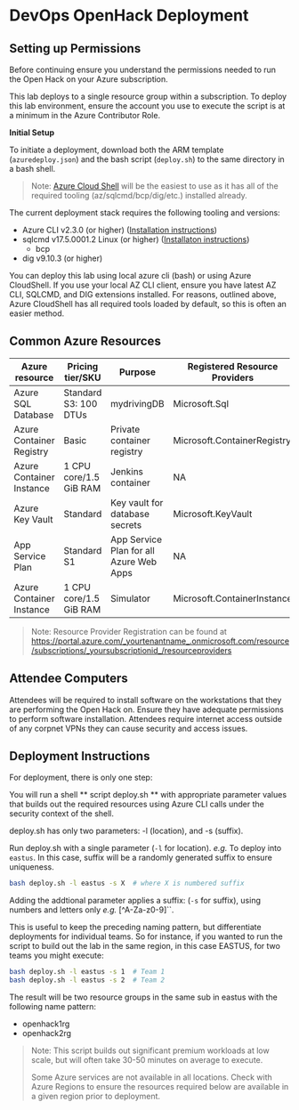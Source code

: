 # DevOps OpenHack Deployment

## Setting up Permissions

Before continuing ensure you understand the permissions needed to run the Open Hack on your Azure subscription.  

This lab deploys to a single resource group within a subscription.  To deploy this lab environment, ensure the account you use to execute the script is at a minimum in the Azure Contributor Role. 

**Initial Setup** 

To initiate a deployment, download both the ARM template (`azuredeploy.json`) and the bash script (`deploy.sh`) to the same directory in a bash shell.

> Note: [Azure Cloud Shell](https://docs.microsoft.com/azure/cloud-shell/overview) will be the easiest to use as it has all of the required tooling (az/sqlcmd/bcp/dig/etc.) installed already.

The current deployment stack requires the following tooling and versions:

- Azure CLI v2.3.0 (or higher) ([Installation instructions](https://docs.microsoft.com/en-us/cli/azure/install-azure-cli))
- sqlcmd v17.5.0001.2 Linux (or higher) ([Installaton instructions](https://docs.microsoft.com/en-us/sql/linux/sql-server-linux-setup-tools))
    - bcp
- dig v9.10.3 (or higher)

You can deploy this lab using local azure cli (bash) or using Azure CloudShell. If you use your local AZ CLI client, ensure you have latest AZ CLI, SQLCMD, and DIG extensions installed.  For reasons, outlined above, Azure CloudShell has all required tools loaded by default, so this is often an easier method. 

## Common Azure Resources 

| Azure resource           | Pricing tier/SKU       | Purpose                                 | Registered Resource Providers |
| ------------------------ | ---------------------- | --------------------------------------- | ----------------------------- |
| Azure SQL Database       | Standard S3: 100 DTUs  | mydrivingDB                             | Microsoft.Sql                 |
| Azure Container Registry | Basic                  | Private container registry              | Microsoft.ContainerRegistry   |
| Azure Container Instance | 1 CPU core/1.5 GiB RAM | Jenkins container                       | NA                            |
| Azure Key Vault          | Standard               | Key vault for database secrets          | Microsoft.KeyVault            |
| App Service Plan         | Standard S1            | App Service Plan for all Azure Web Apps | NA                            |
| Azure Container Instance | 1 CPU core/1.5 GiB RAM | Simulator                               | Microsoft.ContainerInstance   |

> Note:  Resource Provider Registration can be found at https://portal.azure.com/_yourtenantname_.onmicrosoft.com/resource/subscriptions/_yoursubscriptionid_/resourceproviders

## Attendee Computers

Attendees will be required to install software on the workstations that they are performing the Open Hack on. 
Ensure they have adequate permissions to perform software installation. 
Attendees require internet access outside of any corpnet VPNs they can cause security and access issues. 

## Deployment Instructions 

For deployment, there is only one step: 

You will run a shell ** script deploy.sh ** with appropriate parameter values that builds out the required resources using Azure CLI calls under the security context of the shell.  

deploy.sh has only two parameters: -l (location), and -s (suffix).   

Run deploy.sh with a single parameter (`-l` for location). *e.g.* To deploy into `eastus`.  In this case, suffix will be a randomly generated suffix to ensure uniqueness. 

```sh
bash deploy.sh -l eastus -s X  # where X is numbered suffix 

```
Adding the addtional parameter applies a suffix: (`-s` for suffix), using numbers and letters only *e.g.* [^A-Za-z0-9]``.

This is useful to keep the preceding naming pattern, but differentiate deployments for individual teams. So for instance, if you wanted to run the script to build out the lab in the same region, in this case EASTUS, for two teams you might execute:

```sh
bash deploy.sh -l eastus -s 1  # Team 1 
bash deploy.sh -l eastus -s 2  # Team 2
```

The result will be two resource groups in the same sub in eastus with the following name pattern:
 - openhack1rg
 - openhack2rg

> Note: This script builds out significant premium workloads at low scale, but will often take 30-50 minutes on average to execute. 
> 
> Some Azure services are not available in all locations.  Check with Azure Regions to ensure the resources required below are available in a given region prior to deployment.